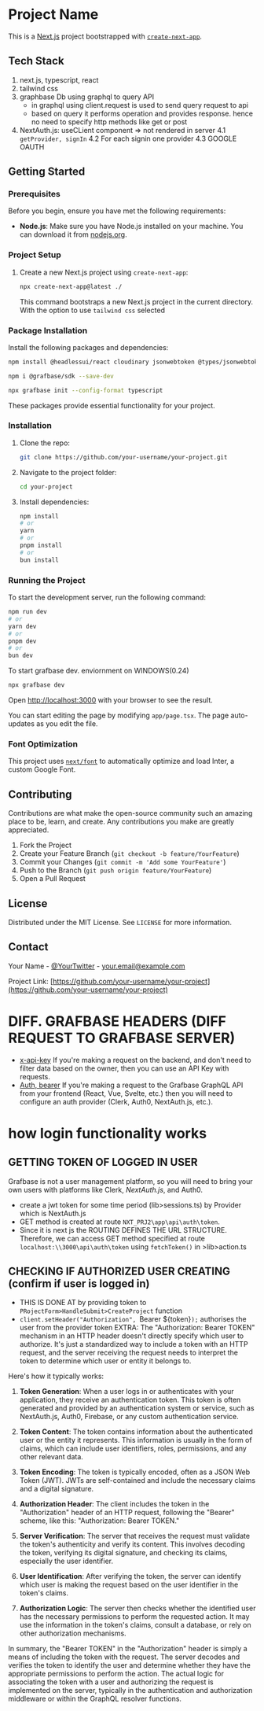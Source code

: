 # Project Name

This is a [Next.js](https://nextjs.org/) project bootstrapped with [`create-next-app`](https://github.com/vercel/next.js/tree/canary/packages/create-next-app).

## Tech Stack

1. next.js, typescript, react
2. tailwind css
3. graphbase Db using graphql to query API
   - in graphql using client.request is used to send query request to api
   - based on query it performs operation and provides response. hence no need to specify http methods like get or post
4. NextAuth.js: useCLient component => not rendered in server
   4.1 `getProvider, signIn`
   4.2 For each signin one provider
   4.3 GOOGLE OAUTH

## Getting Started

### Prerequisites

Before you begin, ensure you have met the following requirements:

- **Node.js**: Make sure you have Node.js installed on your machine. You can download it from [nodejs.org](https://nodejs.org/).

### Project Setup

1. Create a new Next.js project using `create-next-app`:

   ```bash
   npx create-next-app@latest ./
   ```

   This command bootstraps a new Next.js project in the current directory. With the option to use `tailwind css` selected

### Package Installation

Install the following packages and dependencies:

```bash
npm install @headlessui/react cloudinary jsonwebtoken @types/jsonwebtoken graphql-request next-auth
```

```bash
npm i @grafbase/sdk --save-dev
```

```bash
npx grafbase init --config-format typescript
```

These packages provide essential functionality for your project.

### Installation

1. Clone the repo:

   ```bash
   git clone https://github.com/your-username/your-project.git
   ```

2. Navigate to the project folder:

   ```bash
   cd your-project
   ```

3. Install dependencies:

   ```bash
   npm install
   # or
   yarn
   # or
   pnpm install
   # or
   bun install
   ```

### Running the Project

To start the development server, run the following command:

```bash
npm run dev
# or
yarn dev
# or
pnpm dev
# or
bun dev
```

To start grafbase dev. enviornment on WINDOWS(0.24)

```bash
npx grafbase dev
```

Open [http://localhost:3000](http://localhost:3000) with your browser to see the result.

You can start editing the page by modifying `app/page.tsx`. The page auto-updates as you edit the file.

### Font Optimization

This project uses [`next/font`](https://nextjs.org/docs/basic-features/font-optimization) to automatically optimize and load Inter, a custom Google Font.

## Contributing

Contributions are what make the open-source community such an amazing place to be, learn, and create. Any contributions you make are greatly appreciated.

1. Fork the Project
2. Create your Feature Branch (`git checkout -b feature/YourFeature`)
3. Commit your Changes (`git commit -m 'Add some YourFeature'`)
4. Push to the Branch (`git push origin feature/YourFeature`)
5. Open a Pull Request

## License

Distributed under the MIT License. See `LICENSE` for more information.

## Contact

Your Name - [@YourTwitter](https://twitter.com/YourTwitter) - your.email@example.com

Project Link: [https://github.com/your-username/your-project](https://github.com/your-username/your-project)

# DIFF. GRAFBASE HEADERS (DIFF REQUEST TO GRAFBASE SERVER)

- [x-api-key](https://grafbase.com/docs/projects/api-keys)
  If you're making a request on the backend, and don't need to filter data based on the owner, then you can use an API Key with requests.
- [Auth, bearer](https://grafbase.com/docs/auth)
  If you're making a request to the Grafbase GraphQL API from your frontend (React, Vue, Svelte, etc.) then you will need to configure an auth provider (Clerk, Auth0, NextAuth.js, etc.).

# how login functionality works

## GETTING TOKEN OF LOGGED IN USER

Grafbase is not a user management platform, so you will need to bring your own users with platforms like Clerk, _NextAuth.js_, and Auth0.

- create a jwt token for some time period (lib>sessions.ts) by Provider which is NextAuth.js
- GET method is created at route `NXT_PRJ2\app\api\auth\token`.
- Since it is next js the ROUTING DEFINES THE URL STRUCTURE. Therefore, we can access GET method specified at route `localhost:\\3000\api\auth\token` using `fetchToken()` in >lib>action.ts

## CHECKING IF AUTHORIZED USER CREATING (confirm if user is logged in)

- THIS IS DONE AT by providing token to `PRojectForm>HandleSubmit>CreateProject` function
- `client.setHeader("Authorization", `Bearer ${token}`);` authorises the user from the provider token
  EXTRA:
  The "Authorization: Bearer TOKEN" mechanism in an HTTP header doesn't directly specify which user to authorize. It's just a standardized way to include a token with an HTTP request, and the server receiving the request needs to interpret the token to determine which user or entity it belongs to.

Here's how it typically works:

1. **Token Generation**: When a user logs in or authenticates with your application, they receive an authentication token. This token is often generated and provided by an authentication system or service, such as NextAuth.js, Auth0, Firebase, or any custom authentication service.

2. **Token Content**: The token contains information about the authenticated user or the entity it represents. This information is usually in the form of claims, which can include user identifiers, roles, permissions, and any other relevant data.

3. **Token Encoding**: The token is typically encoded, often as a JSON Web Token (JWT). JWTs are self-contained and include the necessary claims and a digital signature.

4. **Authorization Header**: The client includes the token in the "Authorization" header of an HTTP request, following the "Bearer" scheme, like this: "Authorization: Bearer TOKEN."

5. **Server Verification**: The server that receives the request must validate the token's authenticity and verify its content. This involves decoding the token, verifying its digital signature, and checking its claims, especially the user identifier.

6. **User Identification**: After verifying the token, the server can identify which user is making the request based on the user identifier in the token's claims.

7. **Authorization Logic**: The server then checks whether the identified user has the necessary permissions to perform the requested action. It may use the information in the token's claims, consult a database, or rely on other authorization mechanisms.

In summary, the "Bearer TOKEN" in the "Authorization" header is simply a means of including the token with the request. The server decodes and verifies the token to identify the user and determine whether they have the appropriate permissions to perform the action. The actual logic for associating the token with a user and authorizing the request is implemented on the server, typically in the authentication and authorization middleware or within the GraphQL resolver functions.
